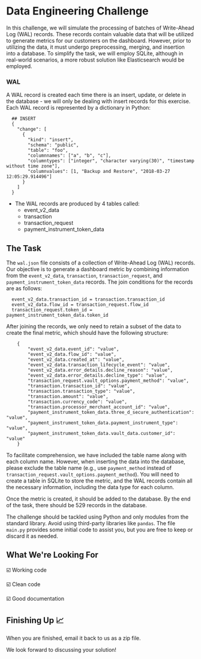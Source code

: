 # Data Engineering Challenge

In this challenge, we will simulate the processing of batches of Write-Ahead Log (WAL) records. These records contain valuable data that will be utilized to generate metrics for our customers on the dashboard. However, prior to utilizing the data, it must undergo preprocessing, merging, and insertion into a database. To simplify the task, we will employ SQLite, although in real-world scenarios, a more robust solution like Elasticsearch would be employed.

### WAL

A WAL record is created each time there is an insert, update, or delete in the database - we will only be dealing with insert records for this exercise. Each WAL record is represented by a dictionary in Python:
  
```
  ## INSERT
  {
    "change": [
      {
        "kind": "insert",
        "schema": "public",
        "table": "foo",
        "columnnames": ["a", "b", "c"],
        "columntypes": ["integer", "character varying(30)", "timestamp without time zone"],
        "columnvalues": [1, "Backup and Restore", "2018-03-27 12:05:29.914496"]
      }
    ]
  }

```	
- The WAL records are produced by 4 tables called:
	- event_v2_data
	- transaction
	- transaction_request
	- payment_instrument_token_data

## The Task

The `wal.json` file consists of a collection of Write-Ahead Log (WAL) records. Our objective is to generate a dashboard metric by combining information from the `event_v2_data`, `transaction`, `transaction_request`, and `payment_instrument_token_data` records. The join conditions for the records are as follows:

```
  event_v2_data.transaction_id = transaction.transaction_id
  event_v2_data.flow_id = transaction_request.flow_id
  transaction_request.token_id = payment_instrument_token_data.token_id
```

After joining the records, we only need to retain a subset of the data to create the final metric, which should have the following structure:

```
	{
		"event_v2_data.event_id": "value",
		"event_v2_data.flow_id": "value",
		"event_v2_data.created_at": "value",
		"event_v2_data.transaction_lifecycle_event": "value",
		"event_v2_data.error_details.decline_reason": "value",
		"event_v2_data.error_details.decline_type": "value",
		"transaction_request.vault_options.payment_method": "value",
		"transaction.transaction_id": "value",
		"transaction.transaction_type": "value",
		"transaction.amount": "value",
		"transaction.currency_code": "value",
		"transaction.processor_merchant_account_id": "value",
		"payment_instrument_token_data.three_d_secure_authentication": "value",
		"payment_instrument_token_data.payment_instrument_type": "value",
		"payment_instrument_token_data.vault_data.customer_id": "value"
	}
```

To facilitate comprehension, we have included the table name along with each column name. However, when inserting the data into the database, please exclude the table name (e.g., use `payment_method` instead of `transaction_request.vault_options.payment_method`). You will need to create a table in SQLite to store the metric, and the WAL records contain all the necessary information, including the data type for each column.

Once the metric is created, it should be added to the database. By the end of the task, there should be 529 records in the database.

The challenge should be tackled using Python and only modules from the standard library. Avoid using third-party libraries like `pandas`. The file `main.py` provides some initial code to assist you, but you are free to keep or discard it as needed.

## What We're Looking For

☑️  Working code

☑️  Clean code

☑️  Good documentation

## Finishing Up 📈 

When you are finished, email it back to us as a zip file. 

We look forward to discussing your solution!
